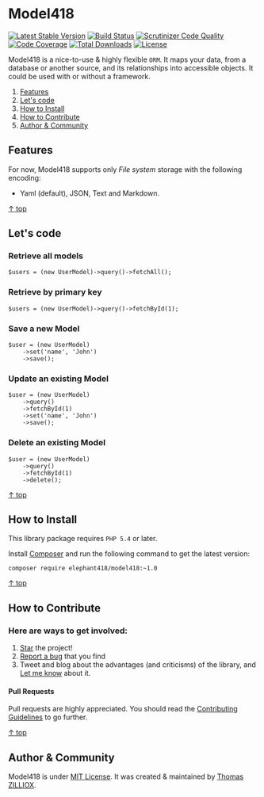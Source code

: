 Model418
=====
[![Latest Stable Version](https://poser.pugx.org/elephant418/model418/v/stable.svg)](https://github.com/Elephant418/Model418)
[![Build Status](https://travis-ci.org/Elephant418/Model418.png?branch=master)](https://travis-ci.org/Elephant418/Model418)
[![Scrutinizer Code Quality](https://scrutinizer-ci.com/g/Elephant418/Model418/badges/quality-score.png?b=master)](https://scrutinizer-ci.com/g/Elephant418/Model418/?branch=master)
[![Code Coverage](https://scrutinizer-ci.com/g/Elephant418/Model418/badges/coverage.png?b=master)](https://scrutinizer-ci.com/g/Elephant418/Model418/?branch=master)
[![Total Downloads](https://poser.pugx.org/elephant418/model418/downloads.svg)](https://packagist.org/packages/elephant418/model418)
[![License](https://poser.pugx.org/elephant418/model418/license.svg)](http://opensource.org/licenses/MIT)



Model418 is a nice-to-use & highly flexible `ORM`.
It maps your data, from a database or another source, and its relationships into accessible objects.
It could be used with or without a framework.

1. [Features](#features)
2. [Let's code](#lets-code)
3. [How to Install](#how-to-install)
4. [How to Contribute](#how-to-contribute)
5. [Author & Community](#author--community)



Features
--------

For now, Model418 supports only *File system* storage with the following encoding:

 * Yaml (default), JSON, Text and Markdown.

[&uarr; top](#readme)



Let's code
--------

### Retrieve all models

```
$users = (new UserModel)->query()->fetchAll();
```

### Retrieve by primary key

```
$users = (new UserModel)->query()->fetchById(1);
```

### Save a new Model

```
$user = (new UserModel)
    ->set('name', 'John')
    ->save();
```

### Update an existing Model

```
$user = (new UserModel)
    ->query()
    ->fetchById(1)
    ->set('name', 'John')
    ->save();
```

### Delete an existing Model

```
$user = (new UserModel)
    ->query()
    ->fetchById(1)
    ->delete();
```

[&uarr; top](#readme)



How to Install
--------

This library package requires `PHP 5.4` or later.

Install [Composer](http://getcomposer.org/doc/01-basic-usage.md#installation) and run the following command to get the latest version:

```
composer require elephant418/model418:~1.0
```

[&uarr; top](#readme)



How to Contribute
--------

### Here are ways to get involved:

1. [Star](https://github.com/elephant418/model418/stargazers) the project!
2. [Report a bug](https://github.com/jarednova/timber/issues/new) that you find
3. Tweet and blog about the advantages (and criticisms) of the library, and [Let me know](https://twitter.com/iamtzi) about it.

#### Pull Requests

Pull requests are highly appreciated. You should read the [Contributing Guidelines](https://github.com/Elephant418/Model418/blob/master/CONTRIBUTING.md) to go further. 

[&uarr; top](#readme)



Author & Community
--------

Model418 is under [MIT License](http://opensource.org/licenses/MIT).
It was created & maintained by [Thomas ZILLIOX](http://tzi.fr).
